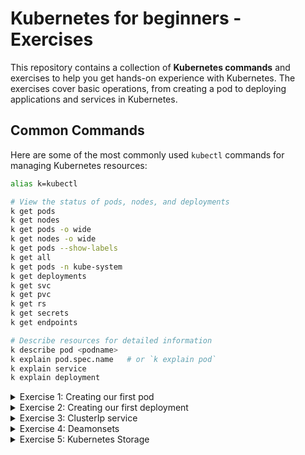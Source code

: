 # Kubernetes for beginners - Exercises

This repository contains a collection of **Kubernetes commands** and exercises to help you get hands-on experience with Kubernetes. The exercises cover basic operations, from creating a pod to deploying applications and services in Kubernetes.

## Common Commands

Here are some of the most commonly used `kubectl` commands for managing Kubernetes resources:

```bash
alias k=kubectl

# View the status of pods, nodes, and deployments
k get pods
k get nodes
k get pods -o wide
k get nodes -o wide
k get pods --show-labels
k get all
k get pods -n kube-system
k get deployments
k get svc
k get pvc
k get rs
k get secrets
k get endpoints

# Describe resources for detailed information
k describe pod <podname>
k explain pod.spec.name   # or `k explain pod`
k explain service
k explain deployment

```
<details>
  <summary>Exercise 1: Creating our first pod</summary>
  
### **Exercise 1: Creating our first pod**

### **Pod 1: nginx**

```yaml
apiVersion: v1
kind: Pod
metadata:
  name: first-pod-nginx
  labels:
    app: nginx
spec:
  containers:
  - name: nginx
    image: nginx:1.14.2
    ports:
    - containerPort: 80
```

### **Pod 2: custom-nginx**

```yaml
apiVersion: v1
kind: Pod
metadata:
  name: my-custom-app
spec:
  containers:
  - name: myfirstapp
    image: richardchesterwood/k8s-fleetman-webapp-angular:release0
```
### **Commands**
```bash
kubectl apply -f <filename>.yaml
kubectl describe pod <podname>
kubectl exec <poname> -- ls
kubectl -it exec <podname> -- sh
wget http://localhost:80
cat index.html
kubectl delete pod nginx
```
</details>

<details>
  <summary>Exercise 2: Creating our first deployment</summary>

### **Exercise2: Creating our first deployment**

```yaml
apiVersion: apps/v1
kind: Deployment
metadata:
  name: nginx-deployment
  labels:
    app: nginx
spec:
  replicas: 3
  selector:
    matchLabels:
      app: nginx
  template:
    metadata:
      labels:
        app: nginx
    spec:
      containers:
      - name: nginx
        image: nginx:1.14.2
        ports:
        - containerPort: 80
```
# **commands:**
```bash
kubectl apply -f https://k8s.io/examples/controllers/nginx-deployment.yaml
kubectl get deployments
kubectl describe deployment nginx-deployment
kubectl get rs
kubectl get pods --show-labels
```
**updating(rollout):**
```bash
kubectl set image deployment/nginx-deployment nginx=nginx:1.16.1 --record
kubectl get pods
kubectl rollout status deployment/nginx-deployment
kubectl describe deployment nginx-deployment
```

**roll back an update:**
```bash
kubectl set image deployment/nginx-deployment nginx=nginx:1.161 --record
kubectl rollout status deployment/nginx-deployment
kubectl get rs
kubectl get pods
kubectl rollout history deployment/nginx-deployment
kubectl rollout undo deployment/nginx-deployment [or] kubectl rollout undo deployment/nginx-deployment --to-revision=2
```
</details>

<details>
  <summary>Exercise 3: ClusterIp service</summary>
  
### **Exercise 3: ClusterIp service**

```yaml
apiVersion: v1
kind: Service
metadata:
  name: nginx-service
spec:
  selector:
    app: nginx
  ports:
    - protocol: TCP
      port: 80
      targetPort: 80
  type: ClusterIP
```
```bash
kubectl apply -f nginx-service.yaml
kubectl get services
```

**Testing the service**

**deploy a busybox pod to test the service:**
```yaml
apiVersion: v1
kind: Pod
metadata:
  name: busybox
spec:
  containers:
  - name: busybox
    image: busybox
    command: ["/bin/sh"]
    stdin: true
    tty: true
```
**Commands**
```bash
kubectl apply -f busybox-pod.yaml
kubectl exec -it busybox -- /bin/sh
test connection to service by curl/wget commands 
wget -qO- nginx-service
```
</details>

<details>
  <summary>Exercise 4: Deamonsets</summary>
### **Exercise 4: Deamonsets**

```yaml
apiVersion: apps/v1
kind: DaemonSet
metadata:
  name: fluentd
spec:
  selector:
    matchLabels:
      name: fluentd
  template:
    metadata:
      labels:
        name: fluentd
    spec:
      containers:
        - name: fluentd-elasticsearch
          image: quay.io/fluentd_elasticsearch/fluentd:latest
```
**Commands:**
```bash
kubectl apply -f fluentd.yaml
kubectl get pods -o wide
kubectl get daemonset
```
**Using node selector to define scope**
``` yaml
apiVersion: apps/v1
kind: DaemonSet
metadata:
  name: fluentd
spec:
  selector:
    matchLabels:
      name: fluentd
  template:
    metadata:
      labels:
        name: fluentd
    spec:
      nodeSelector:
        kubernetes.io/hostname: node01
      containers:
        - name: fluentd-elasticsearch
          image: quay.io/fluentd_elasticsearch/fluentd:latest
```
**Commands:**
```bash
kubectl apply -f fluentd.yaml
kubectl get pods -o wide
kubectl get daemonset
```
```yaml
apiVersion: apps/v1
kind: DaemonSet
metadata:
  name: fluentd
spec:
  selector:
    matchLabels:
      name: fluentd
  template:
    metadata:
      labels:
        name: fluentd
    spec:
      nodeSelector:
        disk: ssd
      containers:
        - name: fluentd-elasticsearch
          image: quay.io/fluentd_elasticsearch/fluentd:latest
```
**Commands:**
```bash
kubectl label node node02 disk=ssd
kubectl apply -f fluentd.yaml
kubectl get pods -o wide
kubectl get daemonset
```

</details>

<details>
  <summary>Exercise 5: Kubernetes Storage</summary>
  
### **Exercise 5: Kubernetes Storage**
**Create local storage class**
```yaml
apiVersion: storage.k8s.io/v1
kind: StorageClass
metadata:
  name: local-storage
provisioner: kubernetes.io/no-provisioner
volumeBindingMode: WaitForFirstConsumer
```
```
kubectl apply -f local-sc.yaml
kubectl get sc
```
**Create a Persistent Volume (PV):**
We need to create local directory /mnt/data on node01 -r node02 
This configuration will create a PersistentVolume that uses /mnt/data as the local storage
```yaml
apiVersion: v1
kind: PersistentVolume
metadata:
  name: local-pv
spec:
  capacity:
    storage: 5Gi
  volumeMode: Filesystem
  accessModes:
    - ReadWriteOnce
  persistentVolumeReclaimPolicy: Retain
  storageClassName: local-storage
  local:
    path: /mnt/data
  nodeAffinity:
    required:
      nodeSelectorTerms:
        - matchExpressions:
            - key: kubernetes.io/hostname
              operator: In
              values:
                - node-01
```
```
kubectl apply -f local-pv.yaml
```
**Create PersistentVolumeClaim(PVC):**
```yaml
apiVersion: v1
kind: PersistentVolumeClaim
metadata:
  name: local-pvc
spec:
  accessModes:
    - ReadWriteOnce
  resources:
    requests:
      storage: 5Gi
  storageClassName: local-storage
```
```
kubectl apply -f local-pvc.yaml
kubectl get storageclass
kubectl get pv
kubectl get pvc
```
**Attach the storage to a test pod:**
```yaml
apiVersion: v1
kind: Pod
metadata:
  name: test-pod
spec:
  containers:
    - name: test-container
      image: busybox
      command: ["sleep", "3600"]
      volumeMounts:
        - mountPath: "/data"
          name: local-storage
  volumes:
    - name: local-storage
      persistentVolumeClaim:
        claimName: local-pvc
```
```
kubectl apply test-pod.yaml
kubectl get pods
```
Login to the test pod and lets create few files:
```
k exec -it test-pod -- sh
/ # cd  data/
/data # ls -lrt
total 0
/data # touch test1
/data # touch test2
/data # touch test3
/data # ls -lrt
total 0
-rw-r--r--    1 root     root             0 Dec 25 10:42 test1
-rw-r--r--    1 root     root             0 Dec 25 10:42 test2
-rw-r--r--    1 root     root             0 Dec 25 10:42 test3
/data # exit
```
Delete and recreate the pod to see if the files are still exist
```
k delete pod test-pod
k get pods
k apply -f test-pod.yaml
k exec -it test-pod -- sh
cd data/
ls -lrt
```
We can alos verify the local directory on the node:
```
cd /mnt/data 
```
</details>

